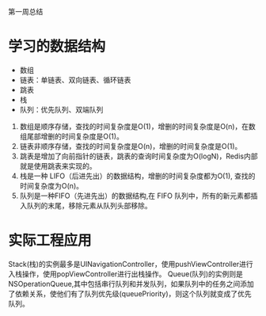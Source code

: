 第一周总结
# 学习的数据结构
* 数组
* 链表：单链表、双向链表、循环链表
* 跳表
* 栈
* 队列：优先队列、双端队列
1. 数组是顺序存储，查找的时间复杂度是O(1)，增删的时间复杂度是O(n)，在数组尾部增删的时间复杂度是O(1)。
2. 链表非顺序存储，查找的时间复杂度是O(n)，增删的时间复杂度是O(1)。
3. 跳表是增加了向前指针的链表，跳表的查询时间复杂度为O(logN)，Redis内部就是使用跳表来实现的。
4. 栈是一种 LIFO（后进先出）的数据结构，增删的时间复杂度都为O(1), 查找的时间复杂度为O(n)。
5. 队列是一种FIFO（先进先出）的数据结构,在 FIFO 队列中，所有的新元素都插入队列的末尾，移除元素从队列头部移除。

# 实际工程应用
Stack(栈)的实例最多是UINavigationController，使用pushViewController进行入栈操作，使用popViewController进行出栈操作。
Queue(队列)的实例则是NSOperationQueue,其中包括串行队列和并发队列，如果队列中的任务之间添加了依赖关系，使他们有了队列优先级(queuePriority)，则这个队列就变成了优先队列。